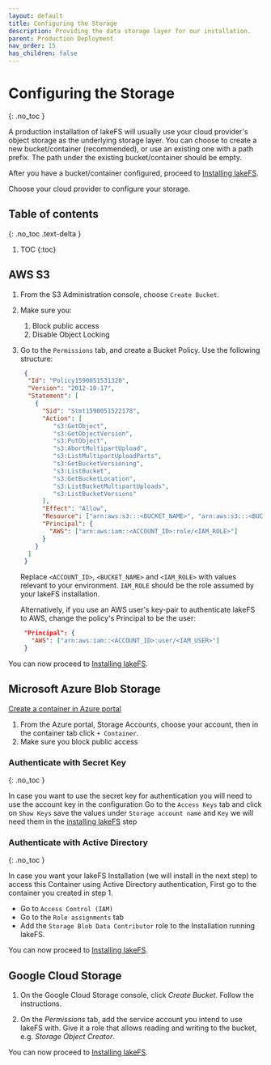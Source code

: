 ```yaml
---
layout: default
title: Configuring the Storage
description: Providing the data storage layer for our installation. 
parent: Production Deployment
nav_order: 15
has_children: false
---
```


# Configuring the Storage
{: .no_toc }

A production installation of lakeFS will usually use your cloud provider's object storage as the underlying storage layer.
You can choose to create a new bucket/container (recommended), or use an existing one with a path prefix. The path under the existing bucket/container should be empty.

After you have a bucket/container configured, proceed to [Installing lakeFS](./install.md).

Choose your cloud provider to configure your storage.

## Table of contents
{: .no_toc .text-delta }

1. TOC
{:toc}

## AWS S3

1. From the S3 Administration console, choose `Create Bucket`.
2. Make sure you:
    1. Block public access
    2. Disable Object Locking
3. Go to the `Permissions` tab, and create a Bucket Policy. Use the following structure:

   ```json
    {
     "Id": "Policy1590051531320",
     "Version": "2012-10-17",
     "Statement": [
       {
         "Sid": "Stmt1590051522178",
         "Action": [
            "s3:GetObject",
            "s3:GetObjectVersion",
            "s3:PutObject",
            "s3:AbortMultipartUpload",
            "s3:ListMultipartUploadParts",
            "s3:GetBucketVersioning",
            "s3:ListBucket",
            "s3:GetBucketLocation",
            "s3:ListBucketMultipartUploads",
            "s3:ListBucketVersions"
         ],
         "Effect": "Allow",
         "Resource": ["arn:aws:s3:::<BUCKET_NAME>", "arn:aws:s3:::<BUCKET_NAME_WITH_PATH_PREFIX>/*"],
         "Principal": {
           "AWS": ["arn:aws:iam::<ACCOUNT_ID>:role/<IAM_ROLE>"]
         }
       }
     ]
    }
   ```
   
   Replace `<ACCOUNT_ID>`, `<BUCKET_NAME>` and `<IAM_ROLE>` with values relevant to your environment.
   `IAM_ROLE` should be the role assumed by your lakeFS installation.
   
   Alternatively, if you use an AWS user's key-pair to authenticate lakeFS to AWS, change the policy's Principal to be the user: 
   
   ```json
    "Principal": {
      "AWS": ["arn:aws:iam::<ACCOUNT_ID>:user/<IAM_USER>"]
    }
   ```
You can now proceed to [Installing lakeFS](./install.md).   

## Microsoft Azure Blob Storage

[Create a container in Azure portal](https://docs.microsoft.com/en-us/azure/storage/blobs/storage-quickstart-blobs-portal#create-a-container)
1. From the Azure portal, Storage Accounts, choose your account, then in the container tab click `+ Container`.
2. Make sure you block public access

### Authenticate with Secret Key
{: .no_toc }

In case you want to use the secret key for authentication you will need to use the account key in the configuration
Go to the `Access Keys` tab and click on `Show Keys` save the values under `Storage account name` and `Key` we will need them in the [installing lakeFS](install.md) step
### Authenticate with Active Directory
{: .no_toc }

In case you want your lakeFS Installation (we will install in the next step) to access this Container using Active Directory authentication,
First go to the container you created in step 1.
* Go to `Access Control (IAM)`
* Go to the `Role assignments` tab
* Add the `Storage Blob Data Contributor` role to the Installation running lakeFS. 
  
You can now proceed to [Installing lakeFS](./install.md).

## Google Cloud Storage
1. On the Google Cloud Storage console, click *Create Bucket*. Follow the instructions.
   
1. On the *Permissions* tab, add the service account you intend to use lakeFS with. Give it a role that allows reading and writing to the bucket, e.g. *Storage Object Creator*.

You can now proceed to [Installing lakeFS](./install.md).